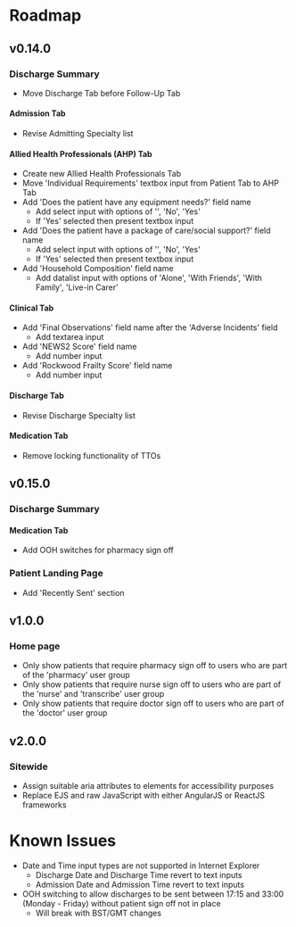 # Roadmap

## v0.14.0
### Discharge Summary
- Move Discharge Tab before Follow-Up Tab

#### Admission Tab
- Revise Admitting Specialty list

#### Allied Health Professionals (AHP) Tab
- Create new Allied Health Professionals Tab
- Move 'Individual Requirements' textbox input from Patient Tab to AHP Tab
- Add 'Does the patient have any equipment needs?' field name
  - Add select input with options of '', 'No', 'Yes'
  - If 'Yes' selected then present textbox input
- Add 'Does the patient have a package of care/social support?' field name
  - Add select input with options of '', 'No', 'Yes'
  - If 'Yes' selected then present textbox input
- Add 'Household Composition' field name
  - Add datalist input with options of 'Alone', 'With Friends', 'With Family', 'Live-in Carer'

#### Clinical Tab
- Add 'Final Observations' field name after the 'Adverse Incidents' field
  - Add textarea input
- Add 'NEWS2 Score' field name
  - Add number input
- Add 'Rockwood Frailty Score' field name
  - Add number input

#### Discharge Tab
- Revise Discharge Specialty list


#### Medication Tab
- Remove locking functionality of TTOs


## v0.15.0

### Discharge Summary
#### Medication Tab
- Add OOH switches for pharmacy sign off

### Patient Landing Page
- Add 'Recently Sent' section

## v1.0.0
### Home page
- Only show patients that require pharmacy sign off to users who are part of the 'pharmacy' user group
- Only show patients that require nurse sign off to users who are part of the 'nurse' and 'transcribe' user group
- Only show patients that require doctor sign off to users who are part of the 'doctor' user group

## v2.0.0

### Sitewide
- Assign suitable aria attributes to elements for accessibility purposes
- Replace EJS and raw JavaScript with either AngularJS or ReactJS frameworks

# Known Issues
- Date and Time input types are not supported in Internet Explorer
  - Discharge Date and Discharge Time revert to text inputs
  - Admission Date and Admission Time revert to text inputs
- OOH switching to allow discharges to be sent between 17:15 and 33:00 (Monday - Friday) without patient sign off not in place
  - Will break with BST/GMT changes